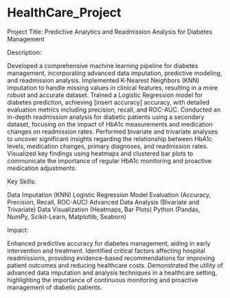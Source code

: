# HealthCare_Project
Project Title: Predictive Analytics and Readmission Analysis for Diabetes Management

Description:

Developed a comprehensive machine learning pipeline for diabetes management, incorporating advanced data imputation, predictive modeling, and readmission analysis.
Implemented K-Nearest Neighbors (KNN) imputation to handle missing values in clinical features, resulting in a more robust and accurate dataset.
Trained a Logistic Regression model for diabetes prediction, achieving [insert accuracy] accuracy, with detailed evaluation metrics including precision, recall, and ROC-AUC.
Conducted an in-depth readmission analysis for diabetic patients using a secondary dataset, focusing on the impact of HbA1c measurements and medication changes on readmission rates.
Performed bivariate and trivariate analyses to uncover significant insights regarding the relationship between HbA1c levels, medication changes, primary diagnoses, and readmission rates.
Visualized key findings using heatmaps and clustered bar plots to communicate the importance of regular HbA1c monitoring and proactive medication adjustments.


Key Skills:

Data Imputation (KNN)
Logistic Regression
Model Evaluation (Accuracy, Precision, Recall, ROC-AUC)
Advanced Data Analysis (Bivariate and Trivariate)
Data Visualization (Heatmaps, Bar Plots)
Python (Pandas, NumPy, Scikit-Learn, Matplotlib, Seaborn)


Impact:

Enhanced predictive accuracy for diabetes management, aiding in early intervention and treatment.
Identified critical factors affecting hospital readmissions, providing evidence-based recommendations for improving patient outcomes and reducing healthcare costs.
Demonstrated the utility of advanced data imputation and analysis techniques in a healthcare setting, highlighting the importance of continuous monitoring and proactive management of diabetic patients.
